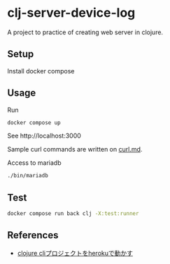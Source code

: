 # clj-server-device-log

A project to practice of creating web server in clojure.

## Setup

Install docker compose

## Usage

Run

```bash
docker compose up
```

See http://localhost:3000

Sample curl commands are written on [curl.md](./back/samples/curl.md).

Access to mariadb

```bash
./bin/mariadb
```

## Test

```bash
docker compose run back clj -X:test:runner
```

## References

- [clojure cliプロジェクトをherokuで動かす](https://asukiaaa.blogspot.com/2022/03/clojure-cli-on-heroku.html)
